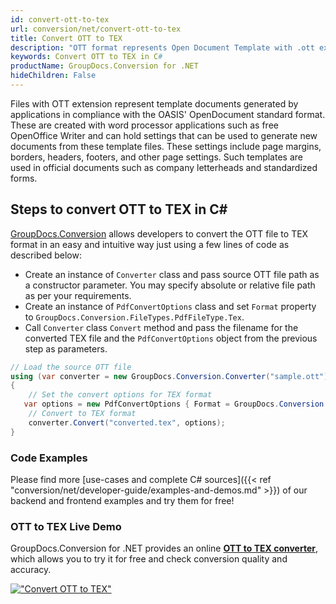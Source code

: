 ```yaml
---
id: convert-ott-to-tex
url: conversion/net/convert-ott-to-tex
title: Convert OTT to TEX
description: "OTT format represents Open Document Template with .ott extension. Learn how to convert OTT to TEX file programmatically in C# language using GroupDocs.Conversion for .NET library."
keywords: Convert OTT to TEX in C#
productName: GroupDocs.Conversion for .NET
hideChildren: False
---
```


Files with OTT extension represent template documents generated by applications in compliance with the OASIS' OpenDocument standard format. These are created with word processor applications such as free OpenOffice Writer and can hold settings that can be used to generate new documents from these template files. These settings include page margins, borders, headers, footers, and other page settings. Such templates are used in official documents such as company letterheads and standardized forms.

## Steps to convert OTT to TEX in C#

[GroupDocs.Conversion](https://products.groupdocs.com/conversion/net) allows developers to convert the OTT file to TEX format in an easy and intuitive way just using a few lines of code as described below:

* Create an instance of `Converter` class and pass source OTT file path as a constructor parameter. You may specify absolute or relative file path as per your requirements. 
* Create an instance of `PdfConvertOptions` class and set `Format` property to `GroupDocs.Conversion.FileTypes.PdfFileType.Tex`.
* Call `Converter` class `Convert` method and pass the filename for the converted TEX file and the `PdfConvertOptions` object from the previous step as parameters.

```csharp
// Load the source OTT file
using (var converter = new GroupDocs.Conversion.Converter("sample.ott"))
{
    // Set the convert options for TEX format
   var options = new PdfConvertOptions { Format = GroupDocs.Conversion.FileTypes.PdfFileType.Tex };
    // Convert to TEX format
    converter.Convert("converted.tex", options);
}
```

### Code Examples

Please find more [use-cases and complete C# sources]({{< ref "conversion/net/developer-guide/examples-and-demos.md" >}}) of our backend and frontend examples and try them for free!

### OTT to TEX Live Demo

GroupDocs.Conversion for .NET provides an online [**OTT to TEX converter**](https://products.groupdocs.app/conversion/ott-to-tex), which allows you to try it for free and check conversion quality and accuracy.

[!["Convert OTT to TEX"](conversion/net/images/convert-to-tex/convert-ott-to-tex.png)](https://products.groupdocs.app/conversion/ott-to-tex)